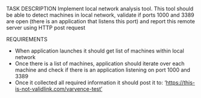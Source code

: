 TASK DESCRIPTION
Implement local network analysis tool. This tool should be able to detect machines in local
network, validate if ports 1000 and 3389 are open (there is an application that listens this port)
and report this remote server using HTTP post request

REQUIREMENTS
- When application launches it should get list of machines within local network
- Once there is a list of machines, application should iterate over each machine and check
if there is an application listening on port 1000 and 3389
- Once it collected all required information it should post it to: ‘https://this-is-not-validlink.com/varyence-test’
